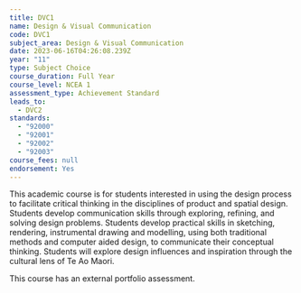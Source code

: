 ```yaml
---
title: DVC1
name: Design & Visual Communication
code: DVC1
subject_area: Design & Visual Communication
date: 2023-06-16T04:26:08.239Z
year: "11"
type: Subject Choice
course_duration: Full Year
course_level: NCEA 1
assessment_type: Achievement Standard
leads_to:
  - DVC2
standards:
  - "92000"
  - "92001"
  - "92002"
  - "92003"
course_fees: null
endorsement: Yes
---
```

This academic course is for students interested in using the design process to facilitate critical thinking in the disciplines of product and spatial design. Students develop communication skills through exploring, refining, and solving design problems. Students develop practical skills in sketching, rendering, instrumental drawing and modelling, using both traditional methods and computer aided design, to communicate their conceptual thinking. Students will explore design influences and inspiration through the cultural lens of Te Ao Maori. 

This course has an external portfolio assessment.